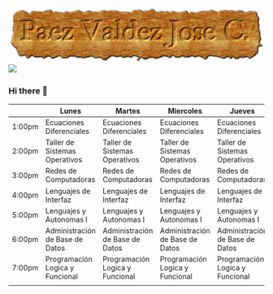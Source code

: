    ![](cooltext418068488941457.png)
   ![](taco-gf4484f1da_1280)

### Hi there 👋

<!--
**JoseCarlosPaezV/JoseCarlosPaezV** is a ✨ _special_ ✨ repository because its `README.md` (this file) appears on your GitHub profile.

Here are some ideas to get you started:

- 🔭 I’m currently working on ...
- 🌱 I’m currently learning ...
- 👯 I’m looking to collaborate on ...
- 🤔 I’m looking for help with ...
- 💬 Ask me about ...
- 📫 How to reach me: ...
- 😄 Pronouns: ...
- ⚡ Fun fact: ...
-->

|        | Lunes                           | Martes                          | Miercoles                       | Jueves                          | Viernes                         |
|--------|---------------------------------|---------------------------------|---------------------------------|---------------------------------|---------------------------------|
| 1:00pm | Ecuaciones Diferenciales        | Ecuaciones Diferenciales        | Ecuaciones Diferenciales        | Ecuaciones Diferenciales        | Ecuaciones Diferenciales        |
| 2:00pm | Taller de Sistemas Operativos   | Taller de Sistemas Operativos   | Taller de Sistemas Operativos   | Taller de Sistemas Operativos   |                                 |
| 3:00pm | Redes de Computadoras           | Redes de Computadoras           | Redes de Computadoras           | Redes de Computadoras           | Redes de Computadoras           |
| 4:00pm | Lenguajes de Interfaz           | Lenguajes de Interfaz           | Lenguajes de Interfaz           | Lenguajes de Interfaz           |                                 |
| 5:00pm | Lenguajes y Autonomas I         | Lenguajes y Autonomas I         | Lenguajes y Autonomas I         | Lenguajes y Autonomas I         | Lenguajes y Autonomas I         |
| 6:00pm | Administración de Base de Datos | Administración de Base de Datos | Administración de Base de Datos | Administración de Base de Datos | Administración de Base de Datos |
| 7:00pm | Programación Logica y Funcional | Programación Logica y Funcional | Programación Logica y Funcional | Programación Logica y Funcional | Programación Logica y Funcional |
|        |                                 |                                 |                                 |                                 |                                 |
